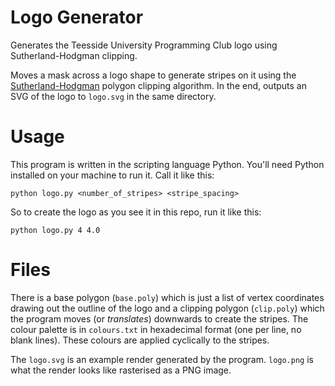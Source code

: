 # Logo Generator
Generates the Teesside University Programming Club logo using Sutherland-Hodgman clipping.

Moves a mask across a logo shape to generate stripes on it using the [Sutherland-Hodgman](https://en.wikipedia.org/wiki/Sutherland%E2%80%93Hodgman_algorithm) polygon clipping algorithm. In the end, outputs an SVG of the logo to `logo.svg` in the same directory.  

# Usage
This program is written in the scripting language Python. You'll need Python installed on your machine to run it. Call it like this:

```
python logo.py <number_of_stripes> <stripe_spacing>
```

So to create the logo as you see it in this repo, run it like this:

```
python logo.py 4 4.0
```

# Files
There is a base polygon (`base.poly`) which is just a list of vertex coordinates drawing out the outline of the logo and a clipping polygon (`clip.poly`) which the program moves (or *translates*) downwards to create the stripes. The colour palette is in `colours.txt` in hexadecimal format (one per line, no blank lines). These colours are applied cyclically to the stripes.

The `logo.svg` is an example render generated by the program. `logo.png` is what the render looks like rasterised as a PNG image.
